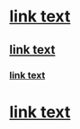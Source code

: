 <h1>
  <a href="https://github.com">link text</a>
  <h2>
    <a href="https://microsoft.com">link text</a>
    <h3>
      <a href="https://example.com">link text</a>
    </h3>
  </h2>
</h1>
<h1>
  <a href="https://google.com">link text</a>
</h1>
